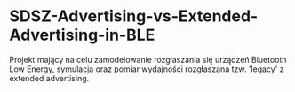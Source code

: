 # SDSZ-Advertising-vs-Extended-Advertising-in-BLE

Projekt mający na celu zamodelowanie rozgłaszania się urządzeń Bluetooth Low Energy, symulacja oraz pomiar wydajności rozgłaszana tzw. 'legacy' z extended advertising.
